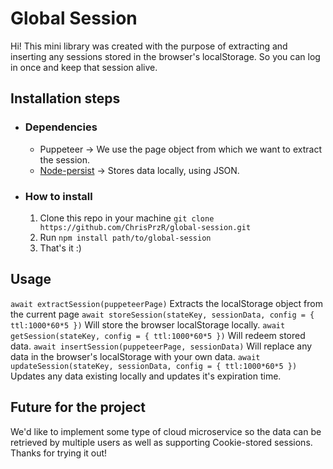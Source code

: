 # Global Session

Hi! This mini library was created with the purpose of extracting and inserting any sessions stored in the browser's localStorage. So you can log in once and keep that session alive.

## Installation steps
- ### Dependencies
	- Puppeteer -> We use the page object from which we want to extract the session.
	- [Node-persist](https://github.com/simonlast/node-persist) -> Stores data locally, using JSON.

- ### How to install
	1. Clone this repo in your machine `git clone https://github.com/ChrisPrzR/global-session.git`
	2. Run `npm install path/to/global-session`
	3. That's it :)

## Usage
`await extractSession(puppeteerPage)` Extracts the localStorage object from the current page
`await storeSession(stateKey, sessionData, config = { ttl:1000*60*5 })` Will store the browser localStorage locally.
`await getSession(stateKey, config = { ttl:1000*60*5 })` Will redeem stored data.
`await insertSession(puppeteerPage, sessionData)` Will replace any data in the browser's localStorage with your own data.
`await updateSession(stateKey, sessionData, config = { ttl:1000*60*5 })` Updates any data existing locally and updates it's expiration time.

	
## Future for the project
We'd like to implement some type of cloud microservice so the data can be retrieved by multiple users as well as supporting Cookie-stored sessions. Thanks for trying it out!
